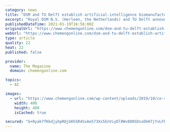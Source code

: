 ```yaml
---
category: news
title: "DSM and TU Delft establish artificial-intelligence biomanufacturing lab"
excerpt: "Royal DSM N.V. (Herleen, the Netherlands) and TU Delft announced the establishment of the Artificial Intelligence Lab for Biosciences (the AI4B.io Lab)."
publishedDateTime: 2021-01-19T16:56:00Z
originalUrl: "https://www.chemengonline.com/dsm-and-tu-delft-establish-artificial-intelligence-biomanufacturing-lab/"
webUrl: "https://www.chemengonline.com/dsm-and-tu-delft-establish-artificial-intelligence-biomanufacturing-lab/"
type: article
quality: 22
heat: 22
published: false

provider:
  name: The Magazine
  domain: chemengonline.com

topics:
  - AI

images:
  - url: "https://www.chemengonline.com/wp-content/uploads/2019/10/ce-sm-logo-400x400-sb.jpg"
    width: 400
    height: 400
    isCached: true

secured: "G+0yak7fKkdjyhpRQjGKhSR4SvAe573Xx5EnViyDlRWv800SDsxDkH7jYvLFDTzHaOtYwnCa/1EuD/jGOKQbepxIMhw/zHIHyAD4cv2cWmd08RFK7EMM4ByyUN/7NR5E/JHsR9UIH06jAobJDewzq4QTStJX17OhmqBoUvwyOmmKmv40WZDJ60jZv4GW4l9xPi4/m5EYkRuTcN9UAPAXA516moU/7wwAl9NvNRT6MG2MjechU2EDOjhCqXDGLlP5A0lm3GFxt+33klN9wZV2lmduKzti8ebrDwXp5myNGXOc+m7/HyBPNvfTxPING69gTPG99JlBd6LWxTaeiWarZ3DsNnlX5aU3eU4IbSl73DM=;+p7PgA+vkC3OCiZu4IXbZA=="
---
```


